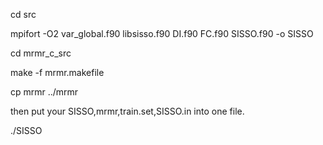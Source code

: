 cd src

mpifort -O2 var_global.f90 libsisso.f90 DI.f90 FC.f90 SISSO.f90 -o SISSO

cd mrmr_c_src

make -f mrmr.makefile

cp mrmr ../mrmr

then put your SISSO,mrmr,train.set,SISSO.in into one file.

./SISSO



